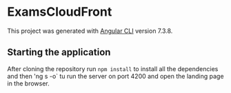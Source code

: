 # ExamsCloudFront

This project was generated with [Angular CLI](https://github.com/angular/angular-cli) version 7.3.8.

## Starting the application

After cloning the repository run `npm install` to install all the dependencies and then 'ng s -o` tu run the server on port 4200 and open the landing page in the browser.
